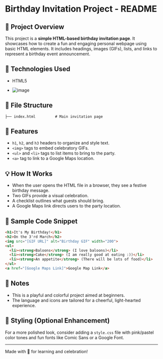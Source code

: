 # Birthday Invitation Project - README

## 📌 Project Overview

This project is a **simple HTML-based birthday invitation page**. It showcases how to create a fun and engaging personal webpage using basic HTML elements. It includes headings, images (GIFs), lists, and links to represent a birthday event announcement.

## 🧾 Technologies Used

* HTML5

* ![image](https://github.com/user-attachments/assets/d142ded4-f940-4aef-9518-95e3d83acf39)


## 📂 File Structure

```
├── index.html         # Main invitation page
```

## 🎯 Features

* `h1`, `h2`, and `h3` headers to organize and style text.
* `<img>` tags to embed celebratory GIFs.
* `<ul>` and `<li>` tags to list items to bring to the party.
* `<a>` tag to link to a Google Maps location.

## 💡 How It Works

* When the user opens the HTML file in a browser, they see a festive birthday message.
* Two GIFs provide a visual celebration.
* A checklist outlines what guests should bring.
* A Google Maps link directs users to the party location.

## 🔧 Sample Code Snippet

```html
<h1>It's My Birthday!</h1>
<h2>On the 3'rd March</h2>
<img src="[GIF URL]" alt="Birthday GIF" width="200">
<ul>
  <li><strong>Baloons</strong> (I love baloons)</li>
  <li><strong>Cake</strong> (I am really good at eating :))</li>
  <li><strong>An appetite</strong> (There will be lots of food)</li>
</ul>
<a href="[Google Maps Link]">Google Map Link</a>
```

## 📝 Notes

* This is a playful and colorful project aimed at beginners.
* The language and icons are tailored for a cheerful, light-hearted experience.

## 🌈 Styling (Optional Enhancement)

For a more polished look, consider adding a `style.css` file with pink/pastel color tones and fun fonts like Comic Sans or a Google Font.

---

Made with 💖 for learning and celebration!
